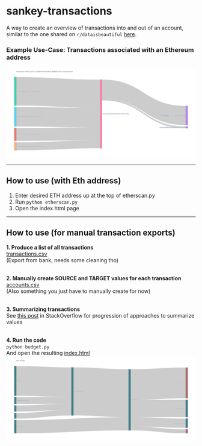 # sankey-transactions
A way to create an overview of transactions into and out of an account, similar to the one shared on `r/dataisbeautiful` [here](https://www.reddit.com/r/dataisbeautiful/comments/otxlbo/apples_latest_quarter_visualized_oc/).

### Example Use-Case: Transactions associated with an Ethereum address
![](eth_account.png)

---
## How to use (with Eth address)
1. Enter desired ETH address up at the top of etherscan.py
2. Run `python etherscan.py`
3. Open the index.html page

---
## How to use (for manual transaction exports)
**1. Produce a list of all transactions**<br>
[transactions.csv](transactions.csv)<br>
(Export from bank, needs some cleaning tho)<br><br>

**2. Manually create SOURCE and TARGET values for each transaction**<br>
[accounts.csv](accounts.csv)<br> (Also something you just have to manually create for now)<br><br>

**3. Summarizing transactions**<br>
See [this post](https://stackoverflow.com/questions/72842595/python-sum-values-between-unique-pairs-in-ledger-using-hash-tables-or-dictiona?fbclid=IwAR1J4sLWwSZ6j3kU-jo7afdOqA301bB8v9WEm7YgbdrWBb_DlstV-RbkyOY) in StackOverflow for progression of approaches to summarize values<br><br>

**4. Run the code**<br>
`python budget.py`<br>
And open the resulting [index.html](index.html)
![](appleplot.png)

